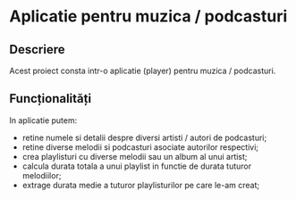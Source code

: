 # Aplicatie pentru muzica / podcasturi

## Descriere

Acest proiect consta intr-o aplicatie (player) pentru muzica / podcasturi.

## Funcționalități

In aplicatie putem:
- retine numele si detalii despre diversi artisti / autori de podcasturi;
- retine diverse melodii si podcasturi asociate autorilor respectivi;
- crea playlisturi cu diverse melodii sau un album al unui artist;
- calcula durata totala a unui playlist in functie de durata tuturor melodiilor;
- extrage durata medie a tuturor playlisturilor pe care le-am creat;
